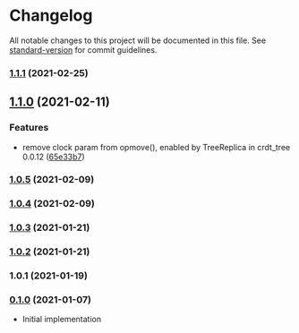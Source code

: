 # Changelog

All notable changes to this project will be documented in this file. See [standard-version](https://github.com/conventional-changelog/standard-version) for commit guidelines.

### [1.1.1](https://github.com/maidsafe/brb_dt_tree/compare/v1.1.0...v1.1.1) (2021-02-25)

## [1.1.0](https://github.com/maidsafe/brb_dt_tree/compare/v1.0.5...v1.1.0) (2021-02-11)


### Features

* remove clock param from opmove(), enabled by TreeReplica in crdt_tree 0.0.12 ([65e33b7](https://github.com/maidsafe/brb_dt_tree/commit/65e33b7c89e843891d94713b5cfa44ebc9e619fc))

### [1.0.5](https://github.com/maidsafe/brb_dt_tree/compare/v1.0.4...v1.0.5) (2021-02-09)

### [1.0.4](https://github.com/maidsafe/brb_dt_tree/compare/v1.0.3...v1.0.4) (2021-02-09)

### [1.0.3](https://github.com/maidsafe/brb_dt_tree/compare/v1.0.2...v1.0.3) (2021-01-21)

### [1.0.2](https://github.com/maidsafe/brb_dt_tree/compare/v1.0.1...v1.0.2) (2021-01-21)

### 1.0.1 (2021-01-19)

### [0.1.0](https://github.com/maidsafe/sn_launch_tool/compare/v0.1.0...v0.1.0) (2021-01-07)
* Initial implementation
